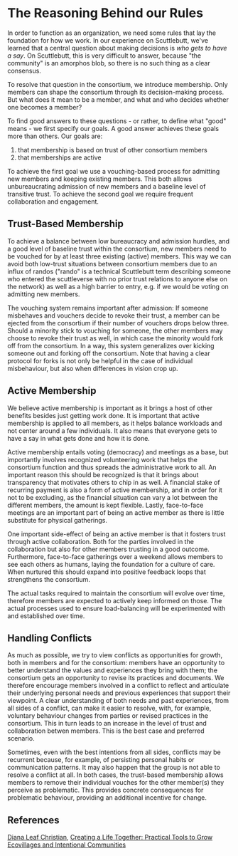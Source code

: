 # The Reasoning Behind our Rules

In order to function as an organization, we need some rules that lay the foundation for how we work. In our experience on Scuttlebutt, we've learned that a central question about making decisions is _who gets to have a say_. On Scuttlebutt, this is very difficult to answer, because "the community" is an amorphos blob, so there is no such thing as a clear consensus.

To resolve that question in the consortium, we introduce membership. Only members can shape the consortium through its decision-making process. But what does it mean to be a member, and what and who decides whether one becomes a member?

To find good answers to these questions - or rather, to define what "good" means - we first specify our goals. A good answer achieves these goals more than others. Our goals are:

1. that membership is based on trust of other consortium members
2. that memberships are active

To achieve the first goal we use a vouching-based process for admitting new members and keeping existing members. This both allows unbureaucrating admission of new members and a baseline level of transitive trust. To achieve the second goal we require frequent collaboration and engagement.

## Trust-Based Membership

To achieve a balance between low bureaucracy and admission hurdles, and a good level of baseline trust within the consortium, new members need to be vouched for by at least three existing (active) members. This way we can avoid both low-trust situations between consortium members due to an influx of randos ("rando" is a technical Scuttlebutt term describing someone who entered the scuttleverse with no prior trust relations to anyone else on the network) as well as a high barrier to entry, e.g. if we would be voting on admitting new members.

The vouching system remains important after admission: If someone misbehaves and vouchers decide to revoke their trust, a member can be ejected from the consortium if their number of vouchers drops below three. Should a minority stick to vouching for someone, the other members may choose to revoke their trust as well, in which case the minority would fork off from the consortium. In a way, this system generalizes over kicking someone out and forking off the consortium. Note that having a clear protocol for forks is not only be helpful in the case of individual misbehaviour, but also when differences in vision crop up.

## Active Membership

We believe active membership is important as it brings a host of other benefits besides just getting work done. It is important that active membership is applied to all members, as it helps balance workloads and not center around a few individuals. It also means that everyone gets to have a say in what gets done and how it is done. 

Active membership entails voting (democracy) and meetings as a base, but importantly involves recognized volunteering work that helps the consortium function and thus spreads the administrative work to all. An important reason this should be recognized is that it brings about transparency that motivates others to chip in as well. A financial stake of recurring payment is also a form of active membership, and in order for it not to be excluding, as the financial situation can vary a lot between the different members, the amount is kept flexible. Lastly, face-to-face meetings are an important part of being an active member as there is little substitute for physical gatherings.

One important side-effect of being an active member is that it fosters trust through active collaboration. Both for the parties involved in the collaboration but also for other members trusting in a good outcome. Furthermore, face-to-face gatherings over a weekend allows members to see each others as humans, laying the foundation for a culture of care. When nurtured this should expand into positive feedback loops that strengthens the consortium.

The actual tasks required to maintain the consortium will evolve over time, therefore members are expected to actively keep informed on those. The actual processes used to ensure load-balancing will be experimented with and established over time.

## Handling Conflicts

As much as possible, we try to view conflicts as opportunities for growth, both in members and for the consortium: members have an opportunity to better understand the values and experiences they bring with them; the consortium gets an opportunity to revise its practices and documents. We therefore encourage members involved in a conflict to reflect and articulate their underlying personal needs and previous experiences that support their viewpoint. A clear understanding of both needs and past experiences, from all sides of a conflict, can make it easier to resolve, with, for example, voluntary behaviour changes from parties or revised practices in the consortium. This in turn leads to an increase in the level of trust and collaboration betwen members. This is the best case and preferred scenario.

Sometimes, even with the best intentions from all sides, conflicts may be recurrent because, for example, of persisting personal habits or communication patterns. It may also happen that the group is not able to resolve a conflict at all. In both cases, the trust-based membership allows members to remove their individual vouches for the other member(s) they perceive as problematic. This provides concrete consequences for problematic behaviour, providing an additional incentive for change.

## References

[Diana Leaf Christian](https://en.wikipedia.org/wiki/Diana_Leafe_Christian), [Creating a Life Together: Practical Tools to Grow Ecovillages and Intentional Communities](https://dianaleafechristian.org/creating_a_life_together_practical_tools_to_grow_ecovillages_and_intentional_communities.html)
